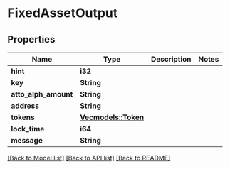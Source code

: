 # FixedAssetOutput

## Properties

Name | Type | Description | Notes
------------ | ------------- | ------------- | -------------
**hint** | **i32** |  | 
**key** | **String** |  | 
**atto_alph_amount** | **String** |  | 
**address** | **String** |  | 
**tokens** | [**Vec<models::Token>**](Token.md) |  | 
**lock_time** | **i64** |  | 
**message** | **String** |  | 

[[Back to Model list]](../README.md#documentation-for-models) [[Back to API list]](../README.md#documentation-for-api-endpoints) [[Back to README]](../README.md)


